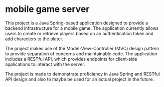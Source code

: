 # mobile game server

This project is a Java Spring-based application designed to provide a backend infrastructure for a mobile game. 
The application currently allows users to create or retrieve players based on an authentication token and add characters to the plater. 

The project makes use of the Model-View-Controller (MVC) design pattern to provide separation of concerns and maintainable code. 
The application includes a RESTful API, which provides endpoints for client-side applications to interact with the server.

The project is made to demonstrate proficiency in Java Spring and RESTful API design and also to maybe be used for an actual project in the future.
